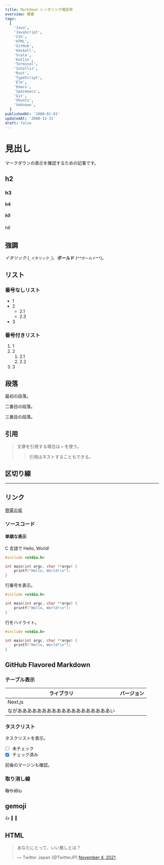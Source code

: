 ```yaml
---
title: Markdown レンダリング確認用
overview: 概要
tags:
  [
    'Java',
    'JavaScript',
    'CSS',
    'HTML',
    'GitHub',
    'Haskell',
    'Scala',
    'Kotlin',
    'Terminal',
    'IntelliJ',
    'Rust',
    'TypeScript',
    'Elm',
    'Emacs',
    'Spacemacs',
    'Git',
    'Ubuntu',
    'Unknown',
  ]
publishedAt: '2000-01-01'
updatedAt: '2000-12-31'
draft: false
---
```


# 見出し

マークダウンの表示を確認するための記事です。

## h2

### h3

#### h4

##### h5

###### h6

## 強調

_イタリック_ (`_イタリック_`)、**ボールド** (`**ボールド**`)。

## リスト

### 番号なしリスト

- 1
- 2
  - 2.1
  - 2.3
- 3

### 番号付きリスト

1. 1
1. 2
   1. 2.1
   1. 2.2
1. 3

## 段落

最初の段落。

二番目の段落。

三番目の段落。

## 引用

> 文章を引用する場合は `>` を使う。
>
> > 引用はネストすることもできる。

## 区切り線

---

## リンク

[啓蒙の坂](https://depth401.github.io/)

### ソースコード

#### 単順な表示

C 言語で Hello, World!

```c
#include <stdio.h>

int main(int argc, char **argv) {
    printf("Hello, World!\n");
}
```

行番号を表示。

```c showLineNumbers
#include <stdio.h>

int main(int argc, char **argv) {
    printf("Hello, World!\n");
}
```

行をハイライト。

```c {4} showLineNumbers
#include <stdio.h>

int main(int argc, char **argv) {
    printf("Hello, World!\n");
}
```

## GitHub Flavored Markdown

### テーブル表示

| ライブラリ                                   | バージョン |
| -------------------------------------------- | ---------- |
| Next.js                                      |            |
| ながあああああああああああああああああああい |            |

### タスクリスト

タスクリストを表示。

- [ ] 未チェック
- [x] チェック済み

前後のマージンも確認。

### 取り消し線

~~取り消し~~

## gemoji

:+1: :sushi: :thinking:

## HTML

<blockquote class="twitter-tweet"><p lang="ja" dir="ltr">あなたにとって、いい推しとは？</p>&mdash; Twitter Japan (@TwitterJP) <a href="https://twitter.com/TwitterJP/status/1456119104931237893?ref_src=twsrc%5Etfw">November 4, 2021</a></blockquote> <script async src="https://platform.twitter.com/widgets.js" charset="utf-8"></script>
